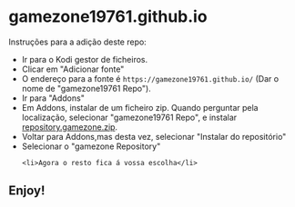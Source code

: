 # gamezone19761.github.io


Instruções para a adição deste repo:


<p align="left">
  <ul>
    <li>Ir para o Kodi gestor de ficheiros.</li>
    <li>Clicar em "Adicionar fonte"</li>
    <li>O endereço para a fonte é <code>https://gamezone19761.github.io/</code> (Dar o nome de "gamezone19761 Repo").</li>
    <li>Ir para "Addons"</li>
    <li>Em Addons, instalar de um ficheiro zip. Quando perguntar pela localização, selecionar "gamezone19761 Repo", e instalar <a href="repository.gamezone.zip">repository.gamezone.zip</a>.</li>
    <li>Voltar para Addons,mas desta vez, selecionar "Instalar do repositório"</li>
    <li>Selecionar o "gamezone Repository"</li>
    
    <li>Agora o resto fica á vossa escolha</li>
  </ul>
</p>

## Enjoy!
